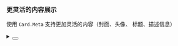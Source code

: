 ### 更灵活的内容展示

使用 `Card.Meta` 支持更加灵活的内容（封面、头像、 标题、描述信息）

<div class="cell-demo vp-raw">
  <yc-card hoverable :style="{ width: '360px' }">
    <template #cover>
      <div
        :style="{
          height: '204px',
          overflow: 'hidden',
        }"
      >
        <img
          :style="{ width: '100%', transform: 'translateY(-20px)' }"
          alt="dessert"
          src="https://p1-arco.byteimg.com/tos-cn-i-uwbnlip3yd/a20012a2d4d5b9db43dfc6a01fe508c0.png~tplv-uwbnlip3yd-webp.webp"
        />
      </div>
    </template>
    <yc-card-meta title="Card Title">
      <template #description>
        Card content <br />
        Card content
      </template>
    </yc-card-meta>
  </yc-card>
</div>

<details>
<summary>
 <button class="code-btn"  >
    <icon-code />
 </button>
</summary>

```vue
<template>
  <yc-card
    hoverable
    :style="{ width: '360px' }">
    <template #cover>
      <div
        :style="{
          height: '204px',
          overflow: 'hidden',
        }">
        <img
          :style="{ width: '100%', transform: 'translateY(-20px)' }"
          alt="dessert"
          src="https://p1-arco.byteimg.com/tos-cn-i-uwbnlip3yd/a20012a2d4d5b9db43dfc6a01fe508c0.png~tplv-uwbnlip3yd-webp.webp" />
      </div>
    </template>
    <yc-card-meta title="Card Title">
      <template #description>
        Card content <br />
        Card content
      </template>
    </yc-card-meta>
  </yc-card>
</template>
```

</details>
